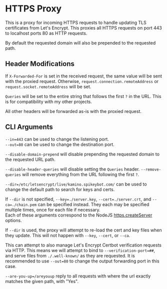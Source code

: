 # HTTPS Proxy
This is a proxy for incoming HTTPS requests to handle updating TLS certificates
from Let's Encrypt. This proxies all HTTPS requests on port 443 to localhost
ports 80 as HTTP requests.

By default the requested domain will also be prepended to the requested path.

## Header Modifications
If `X-Forwarded-For` is set in the received request, the same value will be sent
with the proxied request. Otherwise, `request.connection.remoteAddress` or
`request.socket.remoteAddress` will be set.

`Queries` will be set to the entire string that follows the first `?` in the
URL. This is for compatibility with my other projects.

All other headers will be forwarded as-is with the proxied request.

## CLI Arguments
`--in=443` can be used to change the listening port.  
`--out=80` can be used to change the destination port.

`--disable-domain-prepend` will disable prepending the requested domain to the
requested URL path.

`--disable-header-queries` will disable setting the `Queries` header.
`--remove-queries` will remove everything from the URL following the first `?`.

`--dir=/etc/letsencrypt/live/kamino.spikeybot.com/` can be used to change the
default path to search for keys and certs.

If `--dir` is not specified, `--key=./server.key`, `--cert=./server.crt`, and
`--ca=./chain.pem` can be specified instead. They each may be specified multiple
times, once for each file if necessary.  
Each of these arguments correspond to the NodeJS
[https.createServer](https://nodejs.org/api/https.html#https_https_createserver_options_requestlistener)
options.

If `--dir` is used, the proxy will attempt to re-load the cert and key files
when they update. This will not happen with `--key`, `--cert`, or `--ca`.

This can attempt to also manage Let's Encrypt Certbot verification requests via
HTTP. This means we will attempt to bind to `--verification-port=##`, and serve
files from `./.well-known/` as they are requested. It is recommended to use
`--out=80` to change the output forwarding port in this case.

`--are-you-up=/areyouup` reply to all requests with where the url exactly
matches the given path, with "Yes".
